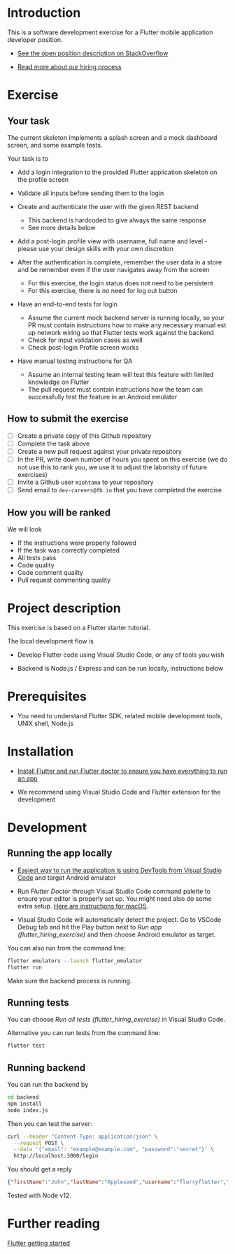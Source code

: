 # Introduction

This is a software development exercise for a Flutter mobile application developer position.

- [See the open position description on StackOverflow](https://stackoverflow.com/jobs/391155/flutter-developer-firstblood)

- [Read more about our hiring process](https://github.com/miohtama/how-to-hire-developers)

# Exercise

## Your task

The current skeleton implements a splash screen and a mock dashboard screen,
and some example tests.

Your task is to

- Add a login integration to the provided Flutter application skeleton
  on the profile screen

- Validate all inputs before sending them to the login

- Create and authenticate the user with the given REST backend
    * This backend is hardcoded to give always the same response
    * See more details below

- Add a post-login profile view with username, full name
  and level - please use your design skills with your own discretion

- After the authentication is complete, remember the user
  data in a store and be remember even if the user navigates away from the screen
    * For this exercise, the login status does not need to be persistent
    * For this exercise, there is no need for log out button

- Have an end-to-end tests for login
  * Assume the current mock backend server is running locally, so your PR must contain
    instructions how to make any necessary manual est up network wiring so that
    Flutter tests work against the backend
  * Check for input validation cases as well
  * Check post-login Profile screen works
  
- Have manual testing instructions for QA
  * Assume an internal testing team will test this feature with limited knowledge on Flutter
  * The pull request must contain instructions how the team can successfully test the feature in an Android emulator

## How to submit the exercise

- [ ] Create a private copy of this Github repository
- [ ] Complete the task above
- [ ] Create a new pull request against your private repository
- [ ] In the PR, write down number of hours you spent on this exercise (we do not use this to rank you, we use it to adjust the laborisity of future exercises)
- [ ] Invite a Github user `miohtama` to your repository
- [ ] Send email to `dev-careers@fb.io` that you have completed the exercise

## How you will be ranked

We will look

- If the instructions were properly followed
- If the task was correctly completed
- All tests pass
- Code quality
- Code comment quality
- Pull request commenting quality

# Project description

This exercise is based on a Flutter starter tutorial.

The local development flow is

* Develop Flutter code using Visual Studio Code, or any of tools you wish

* Backend is Node.js / Express and can be run locally, instructions below

# Prerequisites

* You need to understand Flutter SDK, related mobile development tools, UNIX shell, Node.js

# Installation

* [Install Flutter and run Flutter doctor to ensure you have everything to run an app](https://flutter.dev/docs/get-started/install)

* We recommend using Visual Studio Code and Flutter extension for the development

# Development

## Running the app locally

* [Easiest way to run the application is using DevTools from Visual Studio Code](https://flutter.dev/docs/development/tools/devtools/vscode)
  and target Android emulator

* Run *Flutter Doctor* through Visual Studio Code command palette to ensure your editor is properly set up. You might need also do some extra setup.
  [Here are instructions for macOS](https://stackoverflow.com/questions/61036745/invalid-arguments-cannot-find-executable-for-null-when-emulated-android-on/61869002#61869002).

* Visual Studio Code will automatically detect the project. Go to VSCode Debug tab and hit the Play button next to *Run app (flutter_hiring_exercise)* and then choose Android emulator as target.

You can also run from the command line:

```sh
flutter emulators --launch flutter_emulator
flutter run
```

Make sure the backend process is running.

## Running tests

You can choose *Run all tests (flutter_hiring_exercise)* in Visual Studio Code.

Alternative you can run tests from the command line:

```sh
flutter test
```

## Running backend

You can run the backend by

```sh
cd backend
npm install
node index.js
```

Then you can test the server:

```sh
curl --header "Content-Type: application/json" \
  --request POST \
  --data '{"email": "example@example.com", "password":"secret"}' \
  http://localhost:3000/login
```

You should get a reply

```json
{"firstName":"John","lastName":"Appleseed","username":"flurryflutter","level":"100"}
```

Tested with Node v12.

# Further reading

[Flutter getting started](https://flutter.dev/docs/get-started/codelab)

